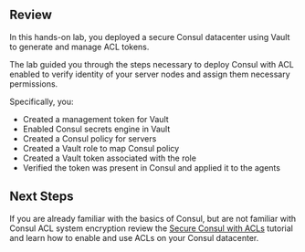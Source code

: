## Review

In this hands-on lab, you deployed a secure Consul datacenter using
Vault to generate and manage ACL tokens.

The lab guided you through the steps necessary to deploy Consul
with ACL enabled to verify identity of your server nodes and assign them 
necessary permissions.

Specifically, you:
- Created a management token for Vault
- Enabled Consul secrets engine in Vault
- Created a Consul policy for servers
- Created a Vault role to map Consul policy
- Created a Vault token associated with the role
- Verified the token was present in Consul and applied it to the agents

## Next Steps

If you are already familiar with the basics of Consul, but are not familiar with Consul ACL system encryption review the
[Secure Consul with ACLs](https://learn.hashicorp.com/consul/security-networking/production-acls) tutorial and learn how to enable and use ACLs on your Consul datacenter.

